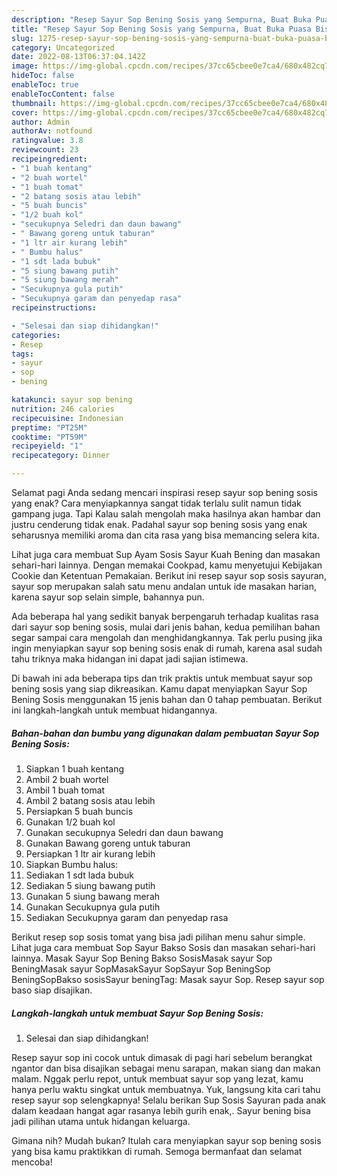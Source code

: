```yaml
---
description: "Resep Sayur Sop Bening Sosis yang Sempurna, Buat Buka Puasa Bisa Manjain Lidah"
title: "Resep Sayur Sop Bening Sosis yang Sempurna, Buat Buka Puasa Bisa Manjain Lidah"
slug: 1275-resep-sayur-sop-bening-sosis-yang-sempurna-buat-buka-puasa-bisa-manjain-lidah
category: Uncategorized
date: 2022-08-13T06:37:04.142Z
image: https://img-global.cpcdn.com/recipes/37cc65cbee0e7ca4/680x482cq70/sayur-sop-bening-sosis-foto-resep-utama.jpg
hideToc: false
enableToc: true
enableTocContent: false
thumbnail: https://img-global.cpcdn.com/recipes/37cc65cbee0e7ca4/680x482cq70/sayur-sop-bening-sosis-foto-resep-utama.jpg
cover: https://img-global.cpcdn.com/recipes/37cc65cbee0e7ca4/680x482cq70/sayur-sop-bening-sosis-foto-resep-utama.jpg
author: Admin
authorAv: notfound
ratingvalue: 3.8
reviewcount: 23
recipeingredient:
- "1 buah kentang"
- "2 buah wortel"
- "1 buah tomat"
- "2 batang sosis atau lebih"
- "5 buah buncis"
- "1/2 buah kol"
- "secukupnya Seledri dan daun bawang"
- " Bawang goreng untuk taburan"
- "1 ltr air kurang lebih"
- " Bumbu halus"
- "1 sdt lada bubuk"
- "5 siung bawang putih"
- "5 siung bawang merah"
- "Secukupnya gula putih"
- "Secukupnya garam dan penyedap rasa"
recipeinstructions:

- "Selesai dan siap dihidangkan!"
categories:
- Resep
tags:
- sayur
- sop
- bening

katakunci: sayur sop bening 
nutrition: 246 calories
recipecuisine: Indonesian
preptime: "PT25M"
cooktime: "PT59M"
recipeyield: "1"
recipecategory: Dinner

---
```



Selamat pagi Anda sedang mencari inspirasi resep sayur sop bening sosis yang enak? Cara menyiapkannya sangat tidak terlalu sulit namun tidak gampang juga. Tapi Kalau salah mengolah maka hasilnya akan hambar dan justru cenderung tidak enak. Padahal sayur sop bening sosis yang enak seharusnya memiliki aroma dan cita rasa yang bisa memancing selera kita.


Lihat juga cara membuat Sup Ayam Sosis Sayur Kuah Bening dan masakan sehari-hari lainnya. Dengan memakai Cookpad, kamu menyetujui Kebijakan Cookie dan Ketentuan Pemakaian. Berikut ini resep sayur sop sosis sayuran, sayur sop merupakan salah satu menu andalan untuk ide masakan harian, karena sayur sop selain simple, bahannya pun.

Ada beberapa hal yang sedikit banyak berpengaruh terhadap kualitas rasa dari sayur sop bening sosis, mulai dari jenis bahan, kedua pemilihan bahan segar sampai cara mengolah dan menghidangkannya. Tak perlu pusing jika ingin menyiapkan sayur sop bening sosis enak di rumah, karena asal sudah tahu triknya maka hidangan ini dapat jadi sajian istimewa.


Di bawah ini ada beberapa tips dan trik praktis untuk membuat sayur sop bening sosis yang siap dikreasikan. Kamu dapat menyiapkan Sayur Sop Bening Sosis menggunakan 15 jenis bahan dan 0 tahap pembuatan. Berikut ini langkah-langkah untuk membuat hidangannya.

<!--inarticleads1-->

##### Bahan-bahan dan bumbu yang digunakan dalam pembuatan Sayur Sop Bening Sosis:

1. Siapkan 1 buah kentang
1. Ambil 2 buah wortel
1. Ambil 1 buah tomat
1. Ambil 2 batang sosis atau lebih
1. Persiapkan 5 buah buncis
1. Gunakan 1/2 buah kol
1. Gunakan secukupnya Seledri dan daun bawang
1. Gunakan  Bawang goreng untuk taburan
1. Persiapkan 1 ltr air kurang lebih
1. Siapkan  Bumbu halus:
1. Sediakan 1 sdt lada bubuk
1. Sediakan 5 siung bawang putih
1. Gunakan 5 siung bawang merah
1. Gunakan Secukupnya gula putih
1. Sediakan Secukupnya garam dan penyedap rasa


Berikut resep sop sosis tomat yang bisa jadi pilihan menu sahur simple. Lihat juga cara membuat Sop Sayur Bakso Sosis dan masakan sehari-hari lainnya. Masak Sayur Sop Bening Bakso SosisMasak sayur Sop BeningMasak sayur SopMasakSayur SopSayur Sop BeningSop BeningSopBakso sosisSayur beningTag: Masak sayur Sop. Resep sayur sop baso siap disajikan. 

<!--inarticleads2-->

##### Langkah-langkah untuk membuat Sayur Sop Bening Sosis:


1. Selesai dan siap dihidangkan!

Resep sayur sop ini cocok untuk dimasak di pagi hari sebelum berangkat ngantor dan bisa disajikan sebagai menu sarapan, makan siang dan makan malam. Nggak perlu repot, untuk membuat sayur sop yang lezat, kamu hanya perlu waktu singkat untuk membuatnya. Yuk, langsung kita cari tahu resep sayur sop selengkapnya! Selalu berikan Sup Sosis Sayuran pada anak dalam keadaan hangat agar rasanya lebih gurih enak,. Sayur bening bisa jadi pilihan utama untuk hidangan keluarga. 

Gimana nih? Mudah bukan? Itulah cara menyiapkan sayur sop bening sosis yang bisa kamu praktikkan di rumah. Semoga bermanfaat dan selamat mencoba!
